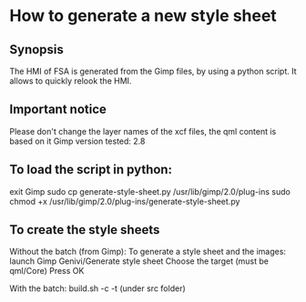# How to generate a new style sheet

## Synopsis
The HMI of FSA is generated from the Gimp files, by using a python script. It allows to quickly relook the HMI.

## Important notice
Please don't change the layer names of the xcf files, the qml content is based on it
Gimp version tested: 2.8

## To load the script in python:
exit Gimp
sudo cp generate-style-sheet.py /usr/lib/gimp/2.0/plug-ins
sudo chmod +x /usr/lib/gimp/2.0/plug-ins/generate-style-sheet.py

## To create the style sheets
Without the batch (from Gimp):
To generate a style sheet and the images:
launch Gimp
Genivi/Generate style sheet
Choose the target (must be qml/Core)
Press OK

With the batch:
build.sh -c -t (under src folder)



